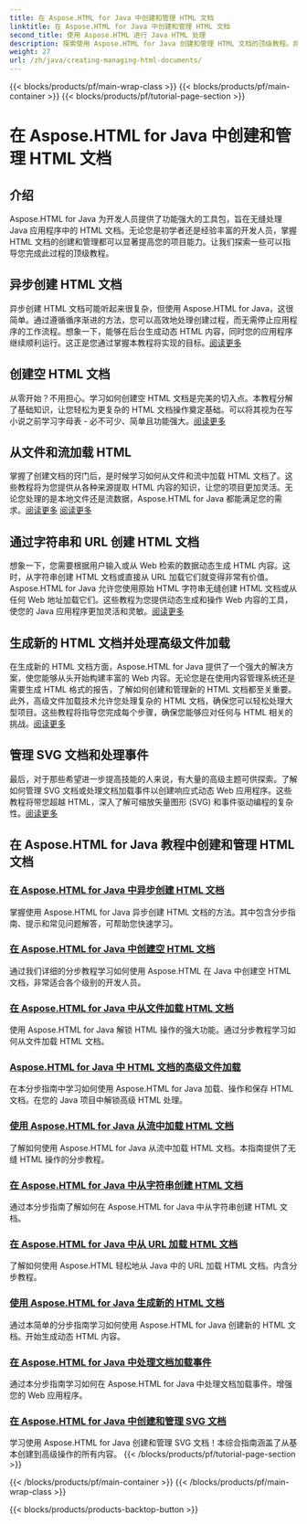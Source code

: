 ```yaml
---
title: 在 Aspose.HTML for Java 中创建和管理 HTML 文档
linktitle: 在 Aspose.HTML for Java 中创建和管理 HTML 文档
second_title: 使用 Aspose.HTML 进行 Java HTML 处理
description: 探索使用 Aspose.HTML for Java 创建和管理 HTML 文档的顶级教程。非常适合寻求详细、分步指南的 Java 开发人员。
weight: 27
url: /zh/java/creating-managing-html-documents/
---
```


{{< blocks/products/pf/main-wrap-class >}}
{{< blocks/products/pf/main-container >}}
{{< blocks/products/pf/tutorial-page-section >}}

# 在 Aspose.HTML for Java 中创建和管理 HTML 文档

## 介绍

Aspose.HTML for Java 为开发人员提供了功能强大的工具包，旨在无缝处理 Java 应用程序中的 HTML 文档。无论您是初学者还是经验丰富的开发人员，掌握 HTML 文档的创建和管理都可以显著提高您的项目能力。让我们探索一些可以指导您完成此过程的顶级教程。

## 异步创建 HTML 文档

异步创建 HTML 文档可能听起来很复杂，但使用 Aspose.HTML for Java，这很简单。通过遵循循序渐进的方法，您可以高效地处理创建过程，而无需停止应用程序的工作流程。想象一下，能够在后台生成动态 HTML 内容，同时您的应用程序继续顺利运行。这正是您通过掌握本教程将实现的目标。[阅读更多](./create-html-documents-async/)

## 创建空 HTML 文档

从零开始？不用担心。学习如何创建空 HTML 文档是完美的切入点。本教程分解了基础知识，让您轻松为更复杂的 HTML 文档操作奠定基础。可以将其视为在写小说之前学习字母表 - 必不可少、简单且功能强大。[阅读更多](./create-empty-html-documents/)

## 从文件和流加载 HTML

掌握了创建文档的窍门后，是时候学习如何从文件和流中加载 HTML 文档了。这些教程将为您提供从各种来源提取 HTML 内容的知识，让您的项目更加灵活。无论您处理的是本地文件还是流数据，Aspose.HTML for Java 都能满足您的需求。[阅读更多](./load-html-documents-from-file/) [阅读更多](./load-html-documents-from-stream/)

## 通过字符串和 URL 创建 HTML 文档

想象一下，您需要根据用户输入或从 Web 检索的数据动态生成 HTML 内容。这时，从字符串创建 HTML 文档或直接从 URL 加载它们就变得非常有价值。Aspose.HTML for Java 允许您使用原始 HTML 字符串无缝创建 HTML 文档或从任何 Web 地址加载它们。这些教程为您提供动态生成和操作 Web 内容的工具，使您的 Java 应用程序更加灵活和灵敏。[阅读更多](./create-html-documents-from-string/)

## 生成新的 HTML 文档并处理高级文件加载

在生成新的 HTML 文档方面，Aspose.HTML for Java 提供了一个强大的解决方案，使您能够从头开始构建丰富的 Web 内容。无论您是在使用内容管理系统还是需要生成 HTML 格式的报告，了解如何创建和管理新的 HTML 文档都至关重要。此外，高级文件加载技术允许您处理复杂的 HTML 文档，确保您可以轻松处理大型项目。这些教程将指导您完成每个步骤，确保您能够应对任何与 HTML 相关的挑战。[阅读更多](./generate-new-html-documents/)

## 管理 SVG 文档和处理事件

最后，对于那些希望进一步提高技能的人来说，有大量的高级主题可供探索。了解如何管理 SVG 文档或处理文档加载事件以创建响应式动态 Web 应用程序。这些教程将带您超越 HTML，深入了解可缩放矢量图形 (SVG) 和事件驱动编程的复杂性。[阅读更多](./create-manage-svg-documents/)

## 在 Aspose.HTML for Java 教程中创建和管理 HTML 文档
### [在 Aspose.HTML for Java 中异步创建 HTML 文档](./create-html-documents-async/)
掌握使用 Aspose.HTML for Java 异步创建 HTML 文档的方法。其中包含分步指南、提示和常见问题解答，可帮助您快速学习。
### [在 Aspose.HTML for Java 中创建空 HTML 文档](./create-empty-html-documents/)
通过我们详细的分步教程学习如何使用 Aspose.HTML 在 Java 中创建空 HTML 文档，非常适合各个级别的开发人员。
### [在 Aspose.HTML for Java 中从文件加载 HTML 文档](./load-html-documents-from-file/)
使用 Aspose.HTML for Java 解锁 HTML 操作的强大功能。通过分步教程学习如何从文件加载 HTML 文档。
### [Aspose.HTML for Java 中 HTML 文档的高级文件加载](./advanced-file-loading-html-documents/)
在本分步指南中学习如何使用 Aspose.HTML for Java 加载、操作和保存 HTML 文档。在您的 Java 项目中解锁高级 HTML 处理。
### [使用 Aspose.HTML for Java 从流中加载 HTML 文档](./load-html-documents-from-stream/)
了解如何使用 Aspose.HTML for Java 从流中加载 HTML 文档。本指南提供了无缝 HTML 操作的分步教程。
### [在 Aspose.HTML for Java 中从字符串创建 HTML 文档](./create-html-documents-from-string/)
通过本分步指南了解如何在 Aspose.HTML for Java 中从字符串创建 HTML 文档。
### [在 Aspose.HTML for Java 中从 URL 加载 HTML 文档](./load-html-documents-from-url/)
了解如何使用 Aspose.HTML 轻松地从 Java 中的 URL 加载 HTML 文档。内含分步教程。
### [使用 Aspose.HTML for Java 生成新的 HTML 文档](./generate-new-html-documents/)
通过本简单的分步指南学习如何使用 Aspose.HTML for Java 创建新的 HTML 文档。开始生成动态 HTML 内容。
### [在 Aspose.HTML for Java 中处理文档加载事件](./handle-document-load-events/)
通过本分步指南学习如何在 Aspose.HTML for Java 中处理文档加载事件。增强您的 Web 应用程序。
### [在 Aspose.HTML for Java 中创建和管理 SVG 文档](./create-manage-svg-documents/)
学习使用 Aspose.HTML for Java 创建和管理 SVG 文档！本综合指南涵盖了从基本创建到高级操作的所有内容。
{{< /blocks/products/pf/tutorial-page-section >}}

{{< /blocks/products/pf/main-container >}}
{{< /blocks/products/pf/main-wrap-class >}}

{{< blocks/products/products-backtop-button >}}
